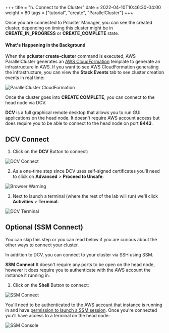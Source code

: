 +++
title = "h. Connect to the Cluster"
date = 2022-04-10T10:46:30-04:00
weight = 80
tags = ["tutorial", "create", "ParallelCluster"]
+++

Once you are connected to Pcluster Manager, you can see the created cluster, depending on timing this cluster might be in **CREATE_IN_PROGRESS** or **CREATE_COMPLETE** state.

#### What's Happening in the Background

When the **pcluster create-cluster** command is executed, AWS ParallelCluster generates an [AWS CloudFormation](https://aws.amazon.com/cloudformation/) template to generate an infrastructure in AWS. If you want to see AWS CloudFormation generating the infrastructure, you can view the **Stack Events** tab to see cluster creation events in real time:

![ParallelCluster CloudFormation](/images/hpc-aws-parallelcluster-workshop/pc-cloudformation.png)

Once the cluster goes into **CREATE COMPLETE**, you can connect to the head node via DCV.

**DCV** is a full graphical remote desktop that allows you to run GUI applications on the head node. It doesn't require AWS account access but does require you to be able to connect to the head node on port **8443**.

## DCV Connect

1. Click on the **DCV** Button to connect:

![DCV Connect](/images/isc22/dcv-connect.png)

2. As a one-time step since DCV uses self-signed certificates you'll need to click on **Advanced** > **Proceed to Unsafe**:

![Browser Warning](/images/isc22/browser-warning.png)

3. Next to launch a terminal (where the rest of the lab will run) we'll click **Activities** > **Terminal**:

![DCV Terminal](/images/isc22/dcv-terminal.png)


## Optional (SSM Connect)

You can skip this step or you can read below if you are curious about the other ways to connect your cluster.

In addition to DCV, you can connect to your cluster via SSH using SSM. 

**SSM Connect** It doesn't require any ports to be open on the head node, however it does require you to authenticate with the AWS account the instance it running in.

1. Click on the **Shell** Button to connect:

![SSM Connect](/images/isc22/ssm-connect.png)

You'll need to be authenticated to the AWS account that instance is running in and have [permission to launch a SSM session](https://docs.aws.amazon.com/systems-manager/latest/userguide/getting-started-add-permissions-to-existing-profile.html). Once you're connected you'll have access to a terminal on the head node:

![SSM Console](/images/isc22/ssm-console.png)

